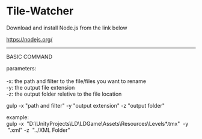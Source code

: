 # Tile-Watcher
Download and install Node.js from the link below

https://nodejs.org/

----------------------------

BASIC COMMAND

parameters: <br /> <br />
-x: the path and filter to the file/files you want to rename  <br />
-y: the output file extension  <br />
-z: the output folder reletive to the file location


gulp -x "path and filter" -y "output extension" -z "output folder"

example: <br />
gulp -x &nbsp;"D:\UnityProjects\LD\LDGame\Assets\Resources\Levels\*.tmx"&nbsp; -y &nbsp;".xml" -z&nbsp; "../XML Folder"
